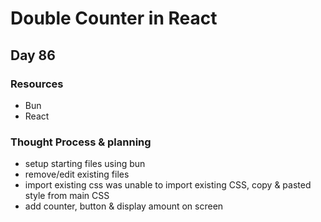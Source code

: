 # Double Counter in React

## Day 86

### Resources

- Bun
- React

### Thought Process & planning

- setup starting files using bun
- remove/edit existing files
- import existing css
  was unable to import existing CSS, copy & pasted style from main CSS
- add counter, button & display amount on screen
